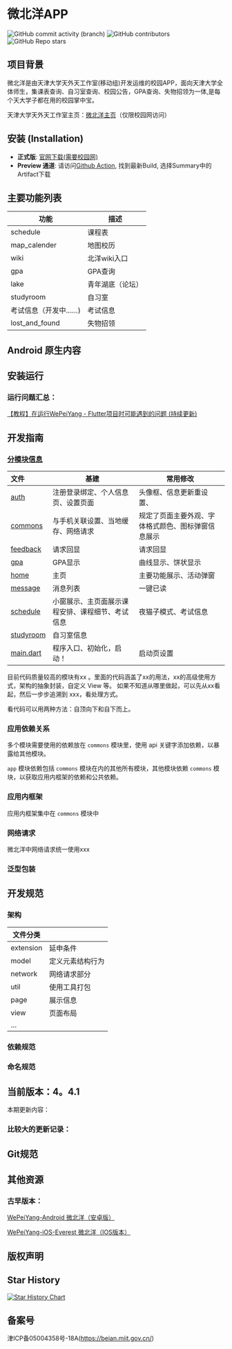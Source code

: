 # 微北洋APP

![GitHub commit activity (branch)](https://img.shields.io/github/commit-activity/t/twtstudio/WePeiYang-Flutter?color=green)
![GitHub contributors](https://img.shields.io/github/contributors-anon/twtstudio/WePeiYang-Flutter?color=blue)
![GitHub Repo stars](https://img.shields.io/github/stars/twtstudio/WePeiYang-Flutter?logo=star&color=yellow)

## 项目背景

微北洋是由天津大学天外天工作室(移动组)开发运维的校园APP，面向天津大学全体师生，集课表查询、自习室查询、校园公告，GPA查询、失物招领为一体,是每个天大学子都在用的校园掌中宝。

天津大学天外天工作室主页：[微北洋主页](https://mobile.twt.edu.cn/wpy/index.html)（仅限校园网访问）

## 安装 (Installation)

- **正式版**: [官网下载(需要校园网)](https://mobile.twt.edu.cn/wpy/index.html)
- **Preview 通道**:  请访问[Github Action](https://github.com/twtstudio/WePeiYang-Flutter/actions),
  找到最新Build, 选择Summary中的Artifact下载

## 主要功能列表

| 功能                | 描述             |
| ------------------- | ---------------- |
| schedule            | 课程表           |
| map_calender        | 地图校历         |
| wiki                | 北洋wiki入口     |
| gpa                 | GPA查询          |
| lake                | 青年湖底（论坛） |
| studyroom           | 自习室           |
| 考试信息（开发中……) | 考试信息         |
| lost_and_found      | 失物招领         |

## Android 原生内容

## 安装运行

### 运行问题汇总：

[     【教程】在运行WePeiYang - Flutter项目时可能遇到的问题 (持续更新)         ](https://www.cnblogs.com/ZzTzZ/p/17344002.html)

## 开发指南

### [分模块信息](twtstudio/WePeiYang-Flutter/tree/master/lib)

| 文件                                                         | 基建                                             | 常用修改                                           |
| :----------------------------------------------------------- | ------------------------------------------------ | -------------------------------------------------- |
| [auth](twtstudio/WePeiYang-Flutter/tree/master/lib/auth)     | 注册登录绑定、个人信息页、设置页面               | 头像框、信息更新重设置、                           |
| [commons](twtstudio/WePeiYang-Flutter/tree/master/lib/commons) | 与手机关联设置、当地缓存、网络请求               | 规定了页面主要外观、字体格式颜色、图标弹窗信息展示 |
| [feedback](twtstudio/WePeiYang-Flutter/tree/master/lib/feedback) | 请求回显                                         | 请求回显                                           |
| [gpa](twtstudio/WePeiYang-Flutter/tree/master/lib/gpa)       | GPA显示                                          | 曲线显示、饼状显示                                 |
| [home](twtstudio/WePeiYang-Flutter/tree/master/lib/home)     | 主页                                             | 主要功能展示、活动弹窗                             | 
| [message](twtstudio/WePeiYang-Flutter/tree/master/lib/message) | 消息列表                                         | 一键已读                                           |
| [schedule](twtstudio/WePeiYang-Flutter/tree/master/lib/schedule) | 小窗展示、主页面展示课程安排、课程细节、考试信息 | 夜猫子模式、考试信息                               |
| [studyroom](twtstudio/WePeiYang-Flutter/tree/master/lib/studyroom) | 自习室信息                                       |                                                    |
| [main.dart](twtstudio/WePeiYang-Flutter/blob/master/lib/main.dart) | 程序入口、初始化，启动！                         | 启动页设置                                         |

目前代码质量较高的模块有xx 。里面的代码涵盖了xx的用法，xx的高级使用方式，架构的抽象封装，自定义 View 等。 如果不知道从哪里做起，可以先从xx看起，然后一步步追溯到 xxx，看处理方式。

看代码可以用两种方法：自顶向下和自下而上。

### 应用依赖关系

多个模块需要使用的依赖放在 `commons` 模块里，使用 api 关键字添加依赖，以暴露给其他模块。

`app` 模块依赖包括 `commons` 模块在内的其他所有模块，其他模块依赖  `commons` 模块，以获取应用内框架的依赖和公共依赖。

### 应用内框架

应用内框架集中在 `commons` 模块中

### 网络请求

微北洋中网络请求统一使用xxx

### 泛型包装

## 开发规范

### 架构

| 文件分类  |                  |
| --------- | ---------------- |
| extension | 延申条件         |
| model     | 定义元素结构行为 |
| network   | 网络请求部分     |
| util      | 使用工具打包     |
| page      | 展示信息         |
| view      | 页面布局         |
| …         |                  |

### 依赖规范

### 命名规范

## 当前版本：4。4.1

本期更新内容：

### 比较大的更新记录：

## Git规范

## 其他资源

### 古早版本：

[ WePeiYang-Android 微北洋（安卓版） ](https://github.com/twtstudio/WePeiYang-Android)

[ WePeiYang-iOS-Everest 微北洋（IOS版本）](https://github.com/twtstudio/WePeiYang-iOS-Everest)

## 版权声明

## Star History

<a href="https://star-history.com/#twtstudio/WePeiYang-Flutter&Date">
  <picture>
    <source media="(prefers-color-scheme: dark)" srcset="https://api.star-history.com/svg?repos=twtstudio/WePeiYang-Flutter&type=Date&theme=dark" />
    <source media="(prefers-color-scheme: light)" srcset="https://api.star-history.com/svg?repos=twtstudio/WePeiYang-Flutter&type=Date" />
    <img alt="Star History Chart" src="https://api.star-history.com/svg?repos=twtstudio/WePeiYang-Flutter&type=Date" />
  </picture>
</a>

## 备案号

津ICP备05004358号-18A(https://beian.miit.gov.cn/)       
